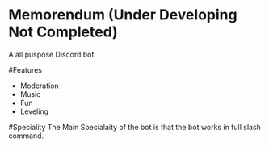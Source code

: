 # Memorendum (Under Developing Not Completed)
A all puspose Discord bot

#Features
- Moderation
- Music
- Fun
- Leveling

#Speciality
 The Main Specialaity of the bot is that the bot works in full slash command. 
